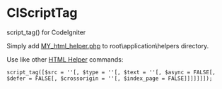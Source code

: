 # CIScriptTag
script_tag() for CodeIgniter


Simply add [MY_html_helper.php](https://rawgit.com/JDMcKinstry/CIScriptTag/master/MY_html_helper.php) to root\application\helpers directory. 

Use like other [HTML Helper](http://www.codeigniter.com/user_guide/helpers/html_helper.html) commands:

	script_tag([$src = ''[, $type = ''[, $text = ''[, $async = FALSE[, $defer = FALSE[, $crossorigin = ''[, $index_page = FALSE]]]]]]]);
